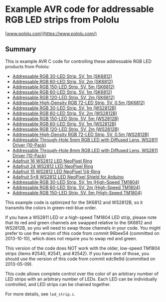 # Example AVR code for addressable RGB LED strips from Pololu

[www.pololu.com](https://www.pololu.com/)

## Summary

This is example AVR C code for controlling these addressable RGB LED products from Pololu:

* [Addressable RGB 30-LED Strip, 5V, 1m &#40;SK6812)](https://www.pololu.com/product/2526)
* [Addressable RGB 60-LED Strip, 5V, 2m &#40;SK6812)](https://www.pololu.com/product/2527)
* [Addressable RGB 150-LED Strip, 5V, 5m &#40;SK6812)](https://www.pololu.com/product/2528)
* [Addressable RGB 60-LED Strip, 5V, 1m &#40;SK6812)](https://www.pololu.com/product/2529)
* [Addressable RGB 120-LED Strip, 5V, 2m &#40;SK6812)](https://www.pololu.com/product/2530)
* [Addressable High-Density RGB 72-LED Strip, 5V, 0.5m &#40;SK6812)](https://www.pololu.com/product/2531)
* [Addressable RGB 30-LED Strip, 5V, 1m &#40;WS2812B)](https://www.pololu.com/product/2546)
* [Addressable RGB 60-LED Strip, 5V, 2m &#40;WS2812B)](https://www.pololu.com/product/2547)
* [Addressable RGB 150-LED Strip, 5V, 5m &#40;WS2812B)](https://www.pololu.com/product/2548)
* [Addressable RGB 60-LED Strip, 5V, 1m &#40;WS2812B)](https://www.pololu.com/product/2549)
* [Addressable RGB 120-LED Strip, 5V, 2m &#40;WS2812B)](https://www.pololu.com/product/2550)
* [Addressable High-Density RGB 72-LED Strip, 5V, 0.5m &#40;WS2812B)](https://www.pololu.com/product/2551)
* [Addressable Through-Hole 5mm RGB LED with Diffused Lens, WS2811 Driver (10-Pack)](https://www.pololu.com/product/2535)
* [Addressable Through-Hole 8mm RGB LED with Diffused Lens, WS2811 Driver (10-Pack)](https://www.pololu.com/product/2536)
* [Adafruit 16 WS2812 LED NeoPixel Ring](https://www.pololu.com/product/2537)
* [Adafruit 24 WS2812 LED NeoPixel Ring](https://www.pololu.com/product/2538)
* [Adafruit 15 WS2812 LED NeoPixel 1/4-Ring](https://www.pololu.com/product/2539)
* [Adafruit 5&times;8 WS2812 LED NeoPixel Shield for Arduino](https://www.pololu.com/product/2772)
* [Addressable RGB 30-LED Strip, 5V, 1m &#40;High-Speed TM1804)](https://www.pololu.com/product/2543)
* [Addressable RGB 60-LED Strip, 5V, 2m &#40;High-Speed TM1804)](https://www.pololu.com/product/2544)
* [Addressable RGB 150-LED Strip, 5V, 5m &#40;High-Speed TM1804)](https://www.pololu.com/product/2545)

This example code is optimized for the SK6812 and WS2812B, so it transmits the colors in green-red-blue order.

If you have a WS2811 LED or a high-speed TM1804 LED strip, please note that its red and green channels are swapped relative to the SK6812 and WS2812B, so you will need to swap those channels in your code.  You might prefer to use the version of this code from commit 96bee54 (committed on 2013-10-10), which does not require you to swap red and green.

This version of the code does NOT work with the older, low-speed TM1804 strips (items #2540, #2541, and #2542).  If you have one of those, you should use the version of this code from commit edc9e9d (committed on 2013-05-09).

This code allows complete control over the color of an arbitrary number of LED strips with an arbitrary number of LEDs.  Each LED can be individually controlled, and LED strips can be chained together.

For more details, see `led_strip.c`.
